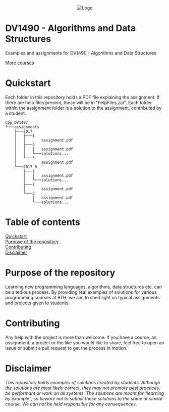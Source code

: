 <p align="center">
  <img alt="Logo" src="https://github.com/ProgrammingCoursesBTH/C_DV1550/raw/master/logo.png">
</p>

DV1490 - Algorithms and Data Structures
======

Examples and assignments for DV1490 - Algorithms and Data Structures

[More courses](https://github.com/ProgrammingCoursesBTH)

# Quickstart
<a name="quickstart"></a>

Each folder in this repository holds a PDF file explaining the assignment. If there are help files present, these will be in "helpFiles.zip". Each folder within the assignment folder is a solution to the assignment, contributed by a student.

```
Cpp_DV1497.
└───assignments
    ├───2017
    │   ├───1
    │   │       assignment.pdf
    │   ├───2
    │   │   │   assignment.pdf
    │   │   └───solutions...
    │   └───3
    │           assignment.pdf
    └───2017 B
        ├───1
        │   │   assignment.pdf
        │   └───solutions...
        ├───2
        │       assignment.pdf
        └───3
            │   assignment.pdf
            └───solutions...
```

# Table of contents

[Quickstart](#quickstart)<br/>
[Purpose of the repository]("#purpose")<br />
[Contributing](#contributing)<br/>
[Disclaimer](#disclaimer)

# Purpose of the repository
<a name="purpose"></a>

Learning new programming languages, algorithms, data structures etc. can be a tedious process. By providing real examples of solutions for various programming courses at BTH, we aim to shed light on typical assignments and projects given to students.

# Contributing
<a name="contributing"></a>

Any help with the project is more than welcome. If you have a course, an assignment, a project or the like you would like to share, feel free to open an issue or submit a pull request to get the process in motion.

# Disclaimer
<a name="disclaimer"></a>

_This repository holds examples of solutions created by students. Although the solutions are most likely correct, they may not promote best practices, be performant or work on all systems. The solutions are meant for "learning by example", so beware not to submit these solutions to the same or similar course. We can not be held responsible for any consequences._
